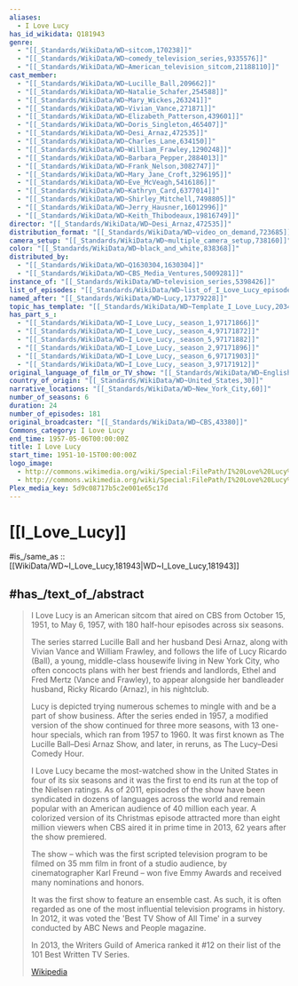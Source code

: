 ```yaml
---
aliases:
  - I Love Lucy
has_id_wikidata: Q181943
genre:
  - "[[_Standards/WikiData/WD~sitcom,170238]]"
  - "[[_Standards/WikiData/WD~comedy_television_series,9335576]]"
  - "[[_Standards/WikiData/WD~American_television_sitcom,21188110]]"
cast_member:
  - "[[_Standards/WikiData/WD~Lucille_Ball,209662]]"
  - "[[_Standards/WikiData/WD~Natalie_Schafer,254588]]"
  - "[[_Standards/WikiData/WD~Mary_Wickes,263241]]"
  - "[[_Standards/WikiData/WD~Vivian_Vance,271871]]"
  - "[[_Standards/WikiData/WD~Elizabeth_Patterson,439601]]"
  - "[[_Standards/WikiData/WD~Doris_Singleton,465407]]"
  - "[[_Standards/WikiData/WD~Desi_Arnaz,472535]]"
  - "[[_Standards/WikiData/WD~Charles_Lane,634150]]"
  - "[[_Standards/WikiData/WD~William_Frawley,1290248]]"
  - "[[_Standards/WikiData/WD~Barbara_Pepper,2884013]]"
  - "[[_Standards/WikiData/WD~Frank_Nelson,3082747]]"
  - "[[_Standards/WikiData/WD~Mary_Jane_Croft,3296195]]"
  - "[[_Standards/WikiData/WD~Eve_McVeagh,5416186]]"
  - "[[_Standards/WikiData/WD~Kathryn_Card,6377014]]"
  - "[[_Standards/WikiData/WD~Shirley_Mitchell,7498805]]"
  - "[[_Standards/WikiData/WD~Jerry_Hausner,16012996]]"
  - "[[_Standards/WikiData/WD~Keith_Thibodeaux,19816749]]"
director: "[[_Standards/WikiData/WD~Desi_Arnaz,472535]]"
distribution_format: "[[_Standards/WikiData/WD~video_on_demand,723685]]"
camera_setup: "[[_Standards/WikiData/WD~multiple_camera_setup,738160]]"
color: "[[_Standards/WikiData/WD~black_and_white,838368]]"
distributed_by:
  - "[[_Standards/WikiData/WD~Q1630304,1630304]]"
  - "[[_Standards/WikiData/WD~CBS_Media_Ventures,5009281]]"
instance_of: "[[_Standards/WikiData/WD~television_series,5398426]]"
list_of_episodes: "[[_Standards/WikiData/WD~list_of_I_Love_Lucy_episodes,6573824]]"
named_after: "[[_Standards/WikiData/WD~Lucy,17379228]]"
topic_has_template: "[[_Standards/WikiData/WD~Template_I_Love_Lucy,20344876]]"
has_part_s_:
  - "[[_Standards/WikiData/WD~I_Love_Lucy,_season_1,97171866]]"
  - "[[_Standards/WikiData/WD~I_Love_Lucy,_season_4,97171872]]"
  - "[[_Standards/WikiData/WD~I_Love_Lucy,_season_5,97171882]]"
  - "[[_Standards/WikiData/WD~I_Love_Lucy,_season_2,97171896]]"
  - "[[_Standards/WikiData/WD~I_Love_Lucy,_season_6,97171903]]"
  - "[[_Standards/WikiData/WD~I_Love_Lucy,_season_3,97171912]]"
original_language_of_film_or_TV_show: "[[_Standards/WikiData/WD~English,1860]]"
country_of_origin: "[[_Standards/WikiData/WD~United_States,30]]"
narrative_locations: "[[_Standards/WikiData/WD~New_York_City,60]]"
number_of_seasons: 6
duration: 24
number_of_episodes: 181
original_broadcaster: "[[_Standards/WikiData/WD~CBS,43380]]"
Commons_category: I Love Lucy
end_time: 1957-05-06T00:00:00Z
title: I Love Lucy
start_time: 1951-10-15T00:00:00Z
logo_image:
  - http://commons.wikimedia.org/wiki/Special:FilePath/I%20Love%20Lucy%20%28CBS%20television%20series%20logo%29.svg
  - http://commons.wikimedia.org/wiki/Special:FilePath/I%20Love%20Lucy%20title.svg
Plex_media_key: 5d9c08717b5c2e001e65c17d
---
```


# [[I_Love_Lucy]] 

#is_/same_as :: [[WikiData/WD~I_Love_Lucy,181943|WD~I_Love_Lucy,181943]] 

## #has_/text_of_/abstract 

> I Love Lucy is an American sitcom that aired on CBS from October 15, 1951, to May 6, 1957, 
> with 180 half-hour episodes across six seasons. 
> 
> The series starred Lucille Ball and her husband Desi Arnaz, 
> along with Vivian Vance and William Frawley, 
> and follows the life of Lucy Ricardo (Ball), a young, middle-class housewife living in New York City, 
> who often concocts plans with her best friends and landlords, Ethel and Fred Mertz (Vance and Frawley), 
> to appear alongside her bandleader husband, Ricky Ricardo (Arnaz), in his nightclub. 
> 
> Lucy is depicted trying numerous schemes to mingle with and be a part of show business. 
> After the series ended in 1957, a modified version of the show continued for three more seasons, 
> with 13 one-hour specials, which ran from 1957 to 1960. 
> It was first known as The Lucille Ball–Desi Arnaz Show, 
> and later, in reruns, as The Lucy–Desi Comedy Hour.
>
> I Love Lucy became the most-watched show in the United States in four of its six seasons 
> and it was the first to end its run at the top of the Nielsen ratings. 
> As of 2011, episodes of the show have been syndicated in dozens of languages across the world 
> and remain popular with an American audience of 40 million each year. 
> A colorized version of its Christmas episode attracted more than eight million viewers 
> when CBS aired it in prime time in 2013, 62 years after the show premiered.
>
> The show – which was the first scripted television program to be filmed on 35 mm film 
> in front of a studio audience, by cinematographer Karl Freund – 
> won five Emmy Awards and received many nominations and honors. 
> 
> It was the first show to feature an ensemble cast. 
> As such, it is often regarded as one of the most influential television programs in history. 
> In 2012, it was voted the 'Best TV Show of All Time' 
> in a survey conducted by ABC News and People magazine. 
> 
> In 2013, the Writers Guild of America ranked it #12 on their list of the 101 Best Written TV Series.
>
> [Wikipedia](https://en.wikipedia.org/wiki/I%20Love%20Lucy) 


